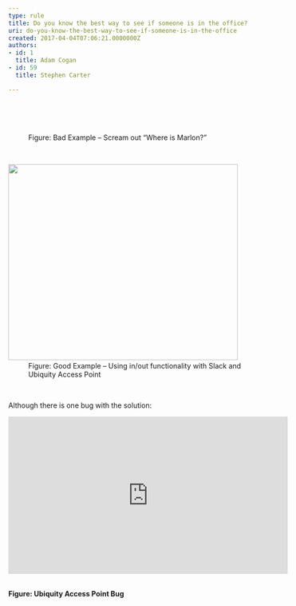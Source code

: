 ```yaml
---
type: rule
title: Do you know the best way to see if someone is in the office?
uri: do-you-know-the-best-way-to-see-if-someone-is-in-the-office
created: 2017-04-04T07:06:21.0000000Z
authors:
- id: 1
  title: Adam Cogan
- id: 59
  title: Stephen Carter

---
```




<span class='intro'> <br><br> </span>

<div class="ms-rtestate-read ms-rte-embedcode ms-rte-embedil ms-rtestate-notify"><img src="/PublishingImages/shout.jpg" alt="" />&#160;</div><dd class="ssw15-rteElement-FigureBad">​​Figure&#58; Bad Example – Scream out “Where is Marlon?”<br></dd><p class="ssw15-rteElement-P">​​<br></p><div class="ms-rtestate-read ms-rte-embedcode ms-rte-embedil ms-rtestate-notify s4-wpActive"><img src="/PublishingImages/Slack-in-out.jpg" width="460" height="392" alt="" />&#160;</div><dd class="ssw15-rteElement-FigureGood">​Figure&#58; Good Example – Using in/out functionality with Slack and Ubiquity Access Point<br></dd><p class="ssw15-rteElement-P">​​<br></p><p class="ssw15-rteElement-P">Although there is one bug with the solution&#58;<br></p><div class="ms-rtestate-read ms-rte-embedcode ms-rte-embedil ms-rtestate-notify"><iframe width="560" height="315" src="https&#58;//www.youtube.com/embed/F5CPH03WPMU" frameborder="0"></iframe>&#160;</div><p class="ssw15-rteElement-P"><strong>​Figure&#58; Ubiquity Access Point Bug</strong><br></p>


